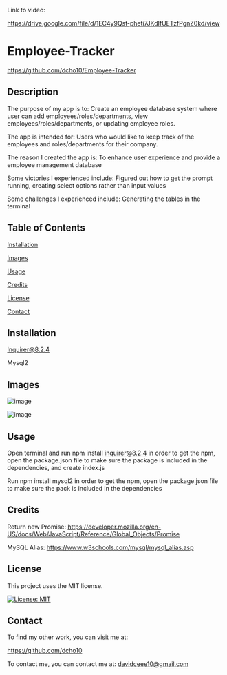 Link to video:

https://drive.google.com/file/d/1EC4y9Qst-pheti7JKdIfUETzfPgnZ0kd/view

# Employee-Tracker

https://github.com/dcho10/Employee-Tracker

## Description

  
The purpose of my app is to: Create an employee database system where user can add employees/roles/departments, view employees/roles/departments, or updating employee roles.
  
The app is intended for: Users who would like to keep track of the employees and roles/departments for their company.
  
The reason I created the app is: To enhance user experience and provide a employee management database
  
Some victories I experienced include: Figured out how to get the prompt running, creating select options rather than input values
  
Some challenges I experienced include: Generating the tables in the terminal
  
## Table of Contents

  [Installation](#installation)

  [Images](#images)
  
  [Usage](#usage)

  [Credits](#credits)
    
  [License](#license)

  [Contact](#contact)
    
## Installation

  Inquirer@8.2.4
  
  Mysql2

## Images

  ![image](https://github.com/dcho10/Employee-Tracker/assets/153252185/df5c686d-b578-4255-9265-36672e1a1fab)

  ![image](https://github.com/dcho10/Employee-Tracker/assets/153252185/5b52ad0f-780a-4fd2-813e-2d96bdb58bcc)

## Usage

  Open terminal and run npm install inquirer@8.2.4 in order to get the npm, open the package.json file to make sure the package is included in the dependencies, and create index.js 
  
  Run npm install mysql2 in order to get the npm, open the package.json file to make sure the pack is included in the dependencies

## Credits

  Return new Promise: https://developer.mozilla.org/en-US/docs/Web/JavaScript/Reference/Global_Objects/Promise
  
  MySQL Alias: https://www.w3schools.com/mysql/mysql_alias.asp

## License

This project uses the MIT license.

[![License: MIT](https://img.shields.io/badge/License-MIT-blue.svg)](https://opensource.org/licenses/MIT)

## Contact

To find my other work, you can visit me at:

https://github.com/dcho10

To contact me, you can contact me at: davidceee10@gmail.com

